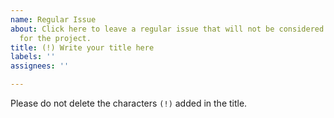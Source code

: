 ```yaml
---
name: Regular Issue
about: Click here to leave a regular issue that will not be considered as a message
  for the project.
title: (!) Write your title here
labels: ''
assignees: ''

---
```


Please do not delete the characters `(!)` added in the title.
